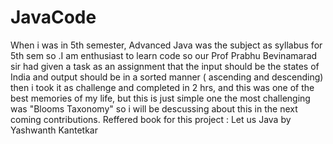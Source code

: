 # JavaCode
When i was in 5th semester, Advanced Java was the subject as syllabus for 5th sem so .I am enthusiast to learn code so our Prof Prabhu Bevinamarad sir had given a task as an assignment that the input should be the states of India and output should be in a sorted manner ( ascending and descending) then i took it as challenge and completed in 2 hrs, and this was one of the best memories of my life, but this is just simple one the most challenging was "Blooms Taxonomy" so i will be descussing about this in the next coming contributions.
Reffered book for this project : Let us Java by Yashwanth Kantetkar
